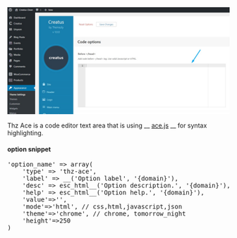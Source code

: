 <div class="thz-doc-image max">
<a class="thz-lightbox mfp-image" href="../../docs-media/thz-ace.jpg" data-mfp-title="Creatus WordPress Theme Thz Ace Option Type" data-modal-size="large">
	<img src="../../docs-media/thz-ace.jpg" alt="Creatus WordPress Theme Thz Ace Option Type" />
</a>
</div>

Thz Ace is a code editor text area that is using __ [ace.js](https://ace.c9.io/) __ for syntax highlighting.

#### option snippet

<pre class="pre-scrollable prettyprint light">
'option_name' => array(
	'type' => 'thz-ace',
	'label' => __('Option label', '{domain}'),
	'desc' => esc_html__('Option description.', '{domain}'),
	'help' => esc_html__('Option help.', '{domain}'),
	'value'=>'',
	'mode'=>'html', // css,html,javascript,json
	'theme'=>'chrome', // chrome, tomorrow_night
	'height'=>250
)
</pre>